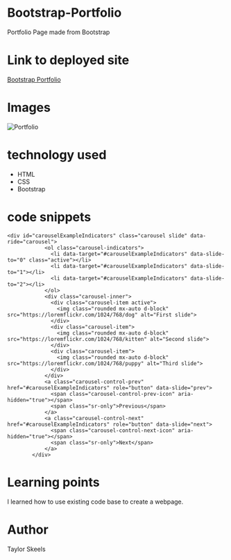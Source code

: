 # Bootstrap-Portfolio
Portfolio Page made from Bootstrap

# Link to deployed site
[Bootstrap Portfolio](https://skeeis.github.io/Bootstrap-Portfolio/)


# Images
![Portfolio](https://i.imgur.com/uEeKEv5.png)

# technology used

- HTML
- CSS
- Bootstrap

# code snippets
```
<div id="carouselExampleIndicators" class="carousel slide" data-ride="carousel">
            <ol class="carousel-indicators">
              <li data-target="#carouselExampleIndicators" data-slide-to="0" class="active"></li>
              <li data-target="#carouselExampleIndicators" data-slide-to="1"></li>
              <li data-target="#carouselExampleIndicators" data-slide-to="2"></li>
            </ol>
            <div class="carousel-inner">
              <div class="carousel-item active">
                <img class="rounded mx-auto d-block" src="https://loremflickr.com/1024/768/dog" alt="First slide">
              </div>
              <div class="carousel-item">
                <img class="rounded mx-auto d-block" src="https://loremflickr.com/1024/768/kitten" alt="Second slide">
              </div>
              <div class="carousel-item">
                <img class="rounded mx-auto d-block" src="https://loremflickr.com/1024/768/puppy" alt="Third slide">
              </div>
            </div>
            <a class="carousel-control-prev" href="#carouselExampleIndicators" role="button" data-slide="prev">
              <span class="carousel-control-prev-icon" aria-hidden="true"></span>
              <span class="sr-only">Previous</span>
            </a>
            <a class="carousel-control-next" href="#carouselExampleIndicators" role="button" data-slide="next">
              <span class="carousel-control-next-icon" aria-hidden="true"></span>
              <span class="sr-only">Next</span>
            </a>
        </div>
```


# Learning points
I learned how to use existing code base to create a webpage.

# Author 
Taylor Skeels

